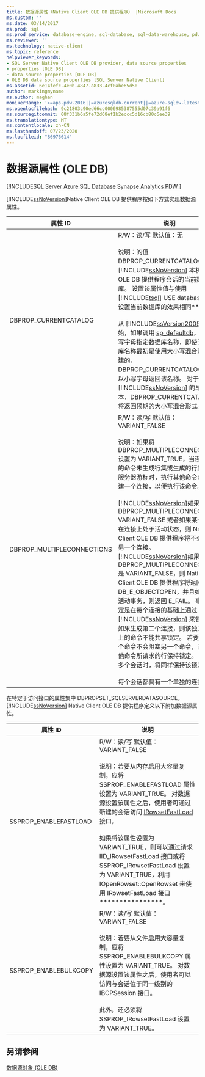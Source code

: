 ```yaml
---
title: 数据源属性（Native Client OLE DB 提供程序） |Microsoft Docs
ms.custom: ''
ms.date: 03/14/2017
ms.prod: sql
ms.prod_service: database-engine, sql-database, sql-data-warehouse, pdw
ms.reviewer: ''
ms.technology: native-client
ms.topic: reference
helpviewer_keywords:
- SQL Server Native Client OLE DB provider, data source properties
- properties [OLE DB]
- data source properties [OLE DB]
- OLE DB data source properties [SQL Server Native Client]
ms.assetid: 6e14fefc-4e0b-4847-a833-4cf0abe65d50
author: markingmyname
ms.author: maghan
monikerRange: '>=aps-pdw-2016||=azuresqldb-current||=azure-sqldw-latest||>=sql-server-2016||=sqlallproducts-allversions||>=sql-server-linux-2017||=azuresqldb-mi-current'
ms.openlocfilehash: 9c21803c90ed66cc0006985387555d07c39a91f6
ms.sourcegitcommit: 08f331b6a5fe72d68ef1b2eccc5d16cb80c6ee39
ms.translationtype: MT
ms.contentlocale: zh-CN
ms.lasthandoff: 07/23/2020
ms.locfileid: "86976614"
---
```

# <a name="data-source-properties-ole-db"></a>数据源属性 (OLE DB)
[!INCLUDE[SQL Server Azure SQL Database Synapse Analytics PDW ](../../includes/applies-to-version/sql-asdb-asdbmi-asa-pdw.md)]

  [!INCLUDE[ssNoVersion](../../includes/ssnoversion-md.md)]Native Client OLE DB 提供程序按如下方式实现数据源属性。  
  
|属性 ID|说明|  
|-----------------|-----------------|  
|DBPROP_CURRENTCATALOG|R/W：读/写 默认值：无<br /><br /> 说明：的值 DBPROP_CURRENTCATALOG 报告 [!INCLUDE[ssNoVersion](../../includes/ssnoversion-md.md)] 本机客户端 OLE DB 提供程序会话的当前数据库。 设置该属性值与使用 [!INCLUDE[tsql](../../includes/tsql-md.md)] USE database 语句设置当前数据库的效果相同**。<br /><br /> 从 [!INCLUDE[ssVersion2005](../../includes/ssversion2005-md.md)] 开始，如果调用 [sp_defaultdb](../../relational-databases/system-stored-procedures/sp-defaultdb-transact-sql.md)，并以小写字母指定数据库名称，即使该数据库名称最初是使用大小写混合形式创建的，DBPROP_CURRENTCATALOG 仍将以小写字母返回该名称。 对于 [!INCLUDE[ssNoVersion](../../includes/ssnoversion-md.md)] 的早期版本，DBPROP_CURRENTCATALOG 将返回预期的大小写混合形式。|  
|DBPROP_MULTIPLECONNECTIONS|R/W：读/写 默认值：VARIANT_FALSE<br /><br /> 说明：如果将 DBPROP_MULTIPLECONNECTIONS 设置为 VARIANT_TRUE，当连接运行的命令未生成行集或生成的行集不是服务器游标时，执行其他命令时将新建一个连接，以便执行该命令。<br /><br /> [!INCLUDE[ssNoVersion](../../includes/ssnoversion-md.md)]如果 DBPROP_MULTIPLECONNECTION VARIANT_FALSE 或者如果某个事务在连接上处于活动状态，则 Native Client OLE DB 提供程序将不会创建另一个连接。 [!INCLUDE[ssNoVersion](../../includes/ssnoversion-md.md)]如果 DBPROP_MULTIPLECONNECTIONS 是 VARIANT_FALSE，则 Native Client OLE DB 提供程序将返回 DB_E_OBJECTOPEN，并且如果存在活动事务，则返回 E_FAIL。 事务和锁定是在每个连接的基础上通过 [!INCLUDE[ssNoVersion](../../includes/ssnoversion-md.md)] 来管理的。 如果生成第二个连接，则该独立连接上的命令不能共享锁定。 若要确保一个命令不会阻塞另一个命令，请对其他命令所请求的行保持锁定。 当创建多个会话时，将同样保持该锁定。<br /><br /> 每个会话都具有一个单独的连接。|  
  
 在特定于访问接口的属性集中 DBPROPSET_SQLSERVERDATASOURCE， [!INCLUDE[ssNoVersion](../../includes/ssnoversion-md.md)] Native Client OLE DB 提供程序定义以下附加数据源属性。  
  
|属性 ID|说明|  
|-----------------|-----------------|  
|SSPROP_ENABLEFASTLOAD|R/W：读/写 默认值：VARIANT_FALSE<br /><br /> 说明：若要从内存启用大容量复制，应将 SSPROP_ENABLEFASTLOAD 属性设置为 VARIANT_TRUE。 对数据源设置该属性之后，使用者可通过新建的会话访问 [IRowsetFastLoad](../../relational-databases/native-client-ole-db-interfaces/irowsetfastload-ole-db.md) 接口。<br /><br /> 如果将该属性设置为 VARIANT_TRUE，则可以通过请求 IID_IRowsetFastLoad 接口或将 SSPROP_IRowsetFastLoad 设置为 VARIANT_TRUE，利用 IOpenRowset::OpenRowset 来使用 IRowsetFastLoad 接口****************。|  
|SSPROP_ENABLEBULKCOPY|R/W：读/写 默认值：VARIANT_FALSE<br /><br /> 说明：若要从文件启用大容量复制，应将 SSPROP_ENABLEBULKCOPY 属性设置为 VARIANT_TRUE。 对数据源设置该属性之后，使用者可以访问与会话位于同一级别的 IBCPSession 接口。<br /><br /> 此外，还必须将 SSPROP_IRowsetFastLoad 设置为 VARIANT_TRUE。|  
  
## <a name="see-also"></a>另请参阅  
 [数据源对象 (OLE DB)](../../relational-databases/native-client-ole-db-data-source-objects/data-source-objects-ole-db.md)  
  
  
